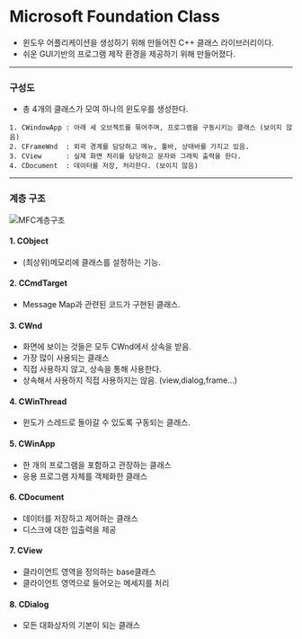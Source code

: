 # Microsoft Foundation Class
- 윈도우 어플리케이션을 생성하기 위해 만들어진 C++ 클래스 라이브러리이다.
- 쉬운 GUI기반의 프로그램 제작 환경을 제공하기 위해 만들어졌다.
***
### 구성도
- 총 4개의 클래스가 모여 하나의 윈도우를 생성한다.
```
1. CWindowApp : 아래 세 오브젝트를 묶어주며, 프로그램을 구동시키는 클래스 (보이지 않음)
2. CFrameWnd  : 외곽 경계를 담당하고 메뉴, 툴바, 상태바를 가지고 있음.
3. CView      : 실제 화면 처리를 담당하고 문자와 그래픽 출력을 한다.
4. CDocument  : 데이터를 저장, 처리한다. (보이지 않음)
```
***
### 계층 구조
![MFC계층구조](https://user-images.githubusercontent.com/72692482/122046126-7b1e0000-ce19-11eb-8e9f-51fe113bfc3d.PNG)
#### 1. CObject      
- (최상위)메모리에 클래스를 설정하는 기능.
#### 2. CCmdTarget   
- Message Map과 관련된 코드가 구현된 클래스.
#### 3. CWnd         
- 화면에 보이는 것들은 모두 CWnd에서 상속을 받음. 
- 가장 많이 사용되는 클래스
- 직접 사용하지 않고, 상속을 통해 사용한다.
- 상속해서 사용하지 직접 사용하지는 않음. (view,dialog,frame...)
#### 4. CWinThread   
- 윈도가 스레드로 돌아갈 수 있도록 구동되는 클래스.
#### 5. CWinApp
- 한 개의 프로그램을 포함하고 관장하는 클래스
- 응용 프로그램 자체를 객체화한 클래스
#### 6. CDocument
- 데이터를 저장하고 제어하는 클래스
- 디스크에 대한 입출력을 제공
#### 7. CView
- 클라이언트 영역을 정의하는 base클래스
- 클라이언트 영역으로 들어오는 메세지를 처리
#### 8. CDialog
- 모든 대화상자의 기본이 되는 클래스
